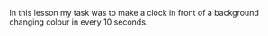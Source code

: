 In this lesson my task was to make a clock in front of a background changing colour in every 10 seconds.
